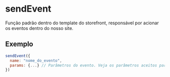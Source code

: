 # sendEvent

Função padrão dentro do template do storefront, responsável por acionar os eventos dentro do nosso site.

## Exemplo

```js
sendEvent({
  name: "nome_do_evento",
  params: {...} // Parâmetros do evento. Veja os parâmetros aceitos para cada evento.
})
```
